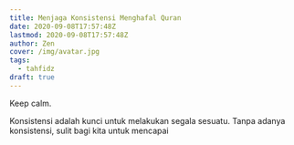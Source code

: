 ```yaml
---
title: Menjaga Konsistensi Menghafal Quran
date: 2020-09-08T17:57:48Z
lastmod: 2020-09-08T17:57:48Z
author: Zen
cover: /img/avatar.jpg
tags:
  - tahfidz
draft: true
---
```


Keep calm.

<!--more-->

Konsistensi adalah kunci untuk melakukan segala sesuatu. Tanpa adanya konsistensi, sulit bagi kita untuk mencapai 